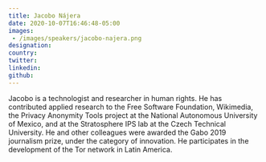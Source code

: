 ```yaml
---
title: Jacobo Nájera
date: 2020-10-07T16:46:48-05:00
images:
 - /images/speakers/jacobo-najera.png
designation: 
country: 
twitter: 
linkedin: 
github: 
---
```


Jacobo is a technologist and researcher in human rights. He has contributed applied research to the Free Software Foundation, Wikimedia, the Privacy Anonymity Tools project at the National Autonomous University of Mexico, and at the Stratosphere IPS lab at the Czech Technical University. He and other colleagues were awarded the Gabo 2019 journalism prize, under the category of innovation. He participates in the development of the Tor network in Latin America.